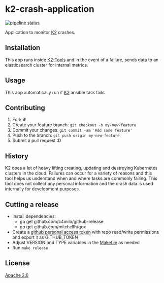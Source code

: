# k2-crash-application
[![pipeline status](https://git.cnct.io/common-tools/samsung-cnct_k2-crash-application/badges/master/pipeline.svg)](https://git.cnct.io/common-tools/samsung-cnct_k2-crash-application/commits/master)

Application to monitor [K2](https://github.com/samsung-cnct/k2) crashes. 

## Installation

This app runs inside [K2-Tools](https://github.com/samsung-cnct/k2-tools) and in the event of a failure, sends data to an elasticsearch cluster for internal metrics. 

## Usage

This app automatically run if [K2](https://github.com/samsung-cnct/k2) ansible task fails. 

## Contributing

1. Fork it!
2. Create your feature branch: `git checkout -b my-new-feature`
3. Commit your changes: `git commit -am 'Add some feature'`
4. Push to the branch: `git push origin my-new-feature`
5. Submit a pull request :D

## History

K2 does a lot of heavy lifting creating, updating and destroying Kubernetes clusters in the cloud. Failures can occur for a variety of reasons and this tool helps us understand when and where tasks are commonly failing. This tool does not collect any personal information and the crash data is used internally for development purposes. 

## Cutting a release

* Install dependencies:
	-	go get github.com/c4milo/github-release
	-	go get github.com/mitchellh/gox
* Create a [github personal access token](https://help.github.com/articles/creating-a-personal-access-token-for-the-command-line/) with repo read/write permissions and export it as GITHUB_TOKEN
* Adjust VERSION and TYPE variables in the [Makefile](Makefile) as needed
* Run ```make release```

## License

[Apache 2.0](https://github.com/samsung-cnct/k2-crash-application/blob/master/LICENSE)
